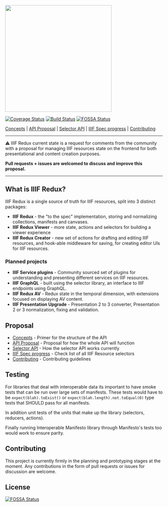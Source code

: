 <img src="https://raw.githubusercontent.com/stephenwf/iiif-redux/master/iiif-redux.png" width="340" />

[![Coverage Status](https://coveralls.io/repos/github/stephenwf/iiif-redux/badge.svg)](https://coveralls.io/github/stephenwf/iiif-redux)
[![Build Status](https://travis-ci.org/stephenwf/iiif-redux.svg?branch=master)](https://travis-ci.org/stephenwf/iiif-redux)
[![FOSSA Status](https://app.fossa.io/api/projects/git%2Bgithub.com%2Fstephenwf%2Fiiif-redux.svg?type=shield)](https://app.fossa.io/projects/git%2Bgithub.com%2Fstephenwf%2Fiiif-redux?ref=badge_shield)

[Concepts](CONCEPTS.md) | [API Proposal](src/README.md) | [Selector API](src/api/README.md) | [IIIF Spec progress](PROGRESS.md) | [Contributing](CONTRIBUTING.md)
___

:warning: IIIF Redux current state is a request for comments from the community with a proposal for managing 
IIIF resources state on the frontend for both presentational and content creation purposes.

**Pull requests + issues are welcomed to discuss and improve this proposal.** 

___

## What is IIIF Redux?
IIIF Redux is a single source of truth for IIIF resources, split into 3 distinct packages:
- **IIIF Redux** - the "to the spec" implementation, storing and normalizing collections, manifests and canvases.
- **IIIF Redux Viewer** - more state, actions and selectors for building a viewer experience 
- **IIIF Redux Creator** - new set of actions for drafting and editing IIIF resources, and hook-able middleware for saving, for creating editor UIs for IIIF resources.

### Planned projects
- **IIIF Service plugins** - Community sourced set of plugins for understanding and presenting different services on IIIF resources.
- **IIIF GraphQL** - built using the selector library, an interface to IIIF endpoints using GraphQL.
- **IIIF Redux AV** - Redux state in the temporal dimension, with extensions focused on displaying AV content.
- **IIIF Presentation Upgrade** - Presentation 2 to 3 converter, Presentation 2 or 3 normalization, fixing and validation. 

## Proposal
- [Concepts](CONCEPTS.md) - Primer for the structure of the API
- [API Proposal](src/README.md) - Proposal for how the whole API will function
- [Selector API](src/api/README.md) - How the selector API works currently
- [IIIF Spec progress](PROGRESS.md) - Check list of all IIIF Resource selectors
- [Contributing](CONTRIBUTING.md) - Contributing guidelines

## Testing
For libraries that deal with interoperable data its important to have smoke tests that can be run over 
large sets of manifests. These tests would have to be `expect(blah).toExist()` or `expect(blah.length).not.toEqual(0)` type
tests that SHOULD pass for all manifests. 

In addition unit tests of the units that make up the library (selectors, reducers, actions).

Finally running Interoperable Manifesto library through Manifesto's tests too would work to ensure parity.

## Contributing
This project is currently firmly in the planning and prototyping stages at the moment. Any contributions in the
form of pull requests or issues for discussion are welcome.


## License
[![FOSSA Status](https://app.fossa.io/api/projects/git%2Bgithub.com%2Fstephenwf%2Fiiif-redux.svg?type=large)](https://app.fossa.io/projects/git%2Bgithub.com%2Fstephenwf%2Fiiif-redux?ref=badge_large)
